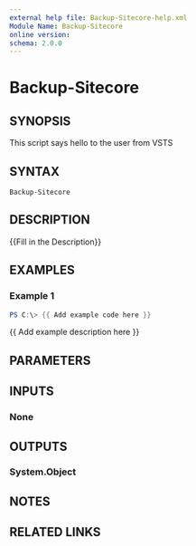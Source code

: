 ```yaml
---
external help file: Backup-Sitecore-help.xml
Module Name: Backup-Sitecore
online version:
schema: 2.0.0
---
```


# Backup-Sitecore

## SYNOPSIS
This script says hello to the user from VSTS

## SYNTAX

```
Backup-Sitecore
```

## DESCRIPTION
{{Fill in the Description}}

## EXAMPLES

### Example 1
```powershell
PS C:\> {{ Add example code here }}
```

{{ Add example description here }}

## PARAMETERS

## INPUTS

### None


## OUTPUTS

### System.Object

## NOTES

## RELATED LINKS